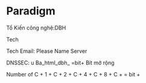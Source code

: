 # Paradigm


Tổ Kiến công nghệ:DBH

Tech

Tech Email: Please
Name Server

DNSSEC: u
Ba_html_dbh_ =bit+
Bít mở rộng

Number of
C + 1 + C + 2 + C + 4 + C + 8 + C + = bit +
